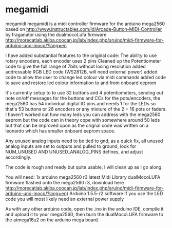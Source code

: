 megamidi
========

megamidi  megamidi is a midi controller firmware for the arduino mega2560 based on http://www.instructables.com/id/Arcade-Button-MIDI-Controller by fraganator using the dualmocoLufa firmware http://morecatlab.akiba.coocan.jp/lab/index.php/aruino/midi-firmware-for-arduino-uno-moco/?lang=en

I have added substantial features to the original code: 
The ability to use rotary encoders, each encoder uses 2 pins
Cleaned up the Potentiometer code to give the full range of 7bits without losing resolution
added addressable RGB LED code (WS2812B, will need external power)
added code to allow the user to change led colour via midi commands
added code to save and restore led colour information to and from onboard eeprom


It's currently setup to to use 32 buttons and 4 potentiometers, sending out note on/off messages for the buttons and CCs for the pots/encoders, the mega2560 has 54 individual digital IO pins and needs 1 for the LEDs so that's 53 buttons or 26 encoders or any mixture of the 2 + 16 pots or faders.  I haven't worked out how many leds you can address with the mega2560 eeprom but the code can in theory cope with somewhere around 50 leds but that can be improved upon as the orignal code was written on a leonardo which has smaller onboard eeprom space.

Any unused analog inputs need to be tied to gnd, as a quick fix, all unused analog inputs are set to outputs and pulled to ground, look for NUM_UNUSED AND UNUSED_ANALOG_PINS defines, and adjust accordingly.

The code is rough and ready but quite usable, I will clean up as I go along.

You will need: 
1x arduino mega2560 r3
latest Midi Library
dualMocoLUFA firmware flashed onto the mega2560 r3, download here http://morecatlab.akiba.coocan.jp/lab/index.php/aruino/midi-firmware-for-arduino-uno-moco/?lang=en)
Arduino 1.5.5-r2 software
If you use the LED code you will most likely need an external power supply

As with any other arduino code, open the .ino in the arduino IDE, compile it and upload it to your mega2560, then burn the dualMocoLUFA firmware to the atmega16u2 on the arduino mega board.

